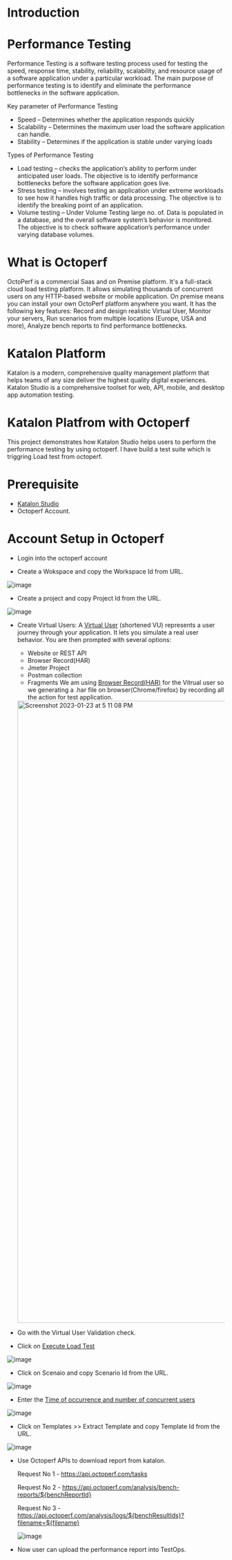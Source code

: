 
# Introduction

# Performance Testing

Performance Testing is a software testing process used for testing the speed, response time, stability, reliability, scalability, and resource usage of a software application under a particular workload. The main purpose of performance testing is to identify and eliminate the performance bottlenecks in the software application.

Key parameter of Performance Testing

* Speed – Determines whether the application responds quickly
* Scalability – Determines the maximum user load the software application can handle.
* Stability – Determines if the application is stable under varying loads

Types of Performance Testing

* Load testing – checks the application’s ability to perform under anticipated user loads. The objective is to identify performance bottlenecks before the software application goes live.
* Stress testing – involves testing an application under extreme workloads to see how it handles high traffic or data processing. The objective is to identify the breaking point of an application.
* Volume testing – Under Volume Testing large no. of. Data is populated in a database, and the overall software system’s behavior is monitored. The objective is to check software application’s performance under varying database volumes.


# What is Octoperf

OctoPerf is a commercial Saas and on Premise platform. It's a full-stack cloud load testing platform. It allows simulating thousands of concurrent users on any HTTP-based website or mobile application. On premise means you can install your own OctoPerf platform anywhere you want. It has the following key features:
Record and design realistic Virtual User,
Monitor your servers,
Run scenarios from multiple locations (Europe, USA and more),
Analyze bench reports to find performance bottlenecks.

# Katalon Platform

Katalon is a modern, comprehensive quality management platform that helps teams of any size deliver the highest quality digital experiences. Katalon Studio is a comprehensive toolset for web, API, mobile, and desktop app automation testing.

# Katalon Platfrom with Octoperf
This project demonstrates how Katalon Studio helps users to perform the performance testing by using octoperf. I have build a test suite which is triggring Load test from octoperf.


# Prerequisite
* [Katalon Studio][KS]
* Octoperf Account.

# Account Setup in Octoperf

* Login into the octoperf account

* Create a Wokspace and copy the Workspace Id from URL. 

![image](https://user-images.githubusercontent.com/84115288/234657872-c7ee3acb-aa57-4706-bcda-33aefdf65d83.png)

* Create a project and copy Project Id from the URL. 
 
![image](https://user-images.githubusercontent.com/84115288/234658135-3ea29580-f470-43c3-b438-61f0c33ce1aa.png)

* Create Virtual Users: A [Virtual User][VU] (shortened VU) represents a user journey through your application. It lets you simulate a real user behavior.
  You are then prompted with several options:
  * Website or REST API
  * Browser Record(HAR)
  * Jmeter Project
  * Postman collection
  * Fragments
  We am using [Browser Record(HAR)][CR] for the Vitrual user so we generating a .har file on browser(Chrome/firefox) by recording all the action for test application.
  
  <img width="1440" alt="Screenshot 2023-01-23 at 5 11 08 PM" src="https://user-images.githubusercontent.com/84115288/214031446-3ec9cad2-4881-45fb-af59-48cfb9d4c4a0.png">

* Go with the Virtual User Validation check.
* Click on [Execute Load Test][ELT] 

![image](https://user-images.githubusercontent.com/84115288/234665108-bed98ad2-f98b-426a-9f74-d0c6d621a99e.png)
* Click on Scenaio and copy Scenario Id from the URL.

![image](https://user-images.githubusercontent.com/84115288/234665439-3b944583-db9b-4e4a-8eaa-d4615280cc26.png)
* Enter the [Time of occurrence and number of concurrent users][ONCU] 

![image](https://user-images.githubusercontent.com/84115288/234666403-bee739d9-1adf-4fa4-8b10-3bc12dd62f1a.png)
* Click on Templates >> Extract Template and copy Template Id from the URL.

![image](https://user-images.githubusercontent.com/84115288/234667381-c21efa24-c946-46b3-961a-b02a7a9bca22.png)



* Use Octoperf APIs to download report from katalon.

  Request No 1 - https://api.octoperf.com/tasks
  
  Request No 2 - https://api.octoperf.com/analysis/bench-reports/${benchReportId}
  
  Request No 3 - https://api.octoperf.com/analysis/logs/${benchResultIds}?filename=${filename}
  
  ![image](https://user-images.githubusercontent.com/84115288/215849754-31324efd-0958-43f5-ae6c-90a40a11d58d.png)
  
* Now user can upload the performance report into TestOps.


[KS]: <https://docs.katalon.com/docs/get-started/katalon-studio-installation/install-katalon-studio-on-macoswindows#download-katalon-studio> "Katalon Studio"

[VU]: <https://api.octoperf.com/doc/design/#create-a-vu> "Virtual User"

[CR]: <https://api.octoperf.com/doc/design/create-virtual-user/record-chrome-har/> "Browser Record(HAR)"

[ELT]: <https://api.octoperf.com/doc/runtime/#runtime-scenarios-list> "Execute Load Test"

[ONCU]: https://api.octoperf.com/doc/runtime/edit-scenario/edit-user-profile/strategy/load/> "Time of occurrence and number of concurrent users"



